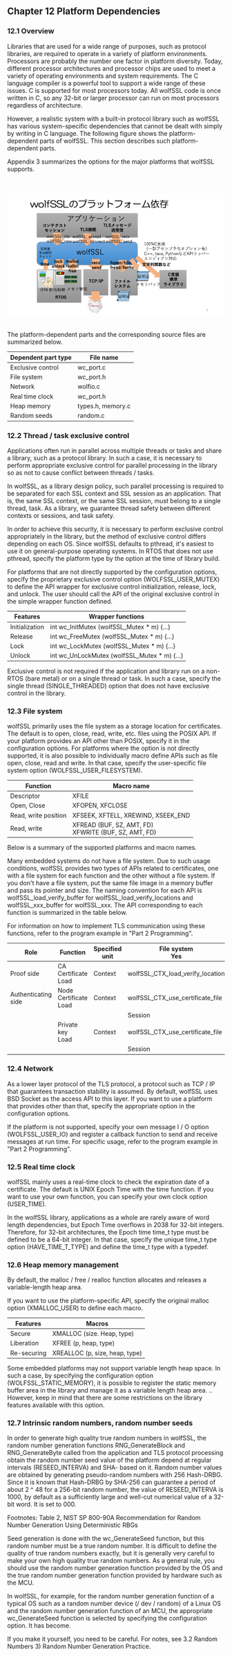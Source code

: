 ## Chapter 12 Platform Dependencies

### 12.1 Overview

Libraries that are used for a wide range of purposes, such as protocol libraries, are required to operate in a variety of platform environments. Processors are probably the number one factor in platform diversity. Today, different processor architectures and processor chips are used to meet a variety of operating environments and system requirements. The C language compiler is a powerful tool to support a wide range of these issues. C is supported for most processors today. All wolfSSL code is once written in C, so any 32-bit or larger processor can run on most processors regardless of architecture.

However, a realistic system with a built-in protocol library such as wolfSSL has various system-specific dependencies that cannot be dealt with simply by writing in C language. The following figure shows the platform-dependent parts of wolfSSL. This section describes such platform-dependent parts.

Appendix 3 summarizes the options for the major platforms that wolfSSL supports.

<br> <br>
![Fig. 9-7](./fig9-7.png)
<br> <br>

The platform-dependent parts and the corresponding source files are summarized below.

| Dependent part type | File name |
| --- | --- |
| Exclusive control | wc_port.c |
| File system | wc_port.h |
| Network | wolfio.c |
| Real time clock | wc_port.h |
| Heap memory | types.h, memory.c |
| Random seeds | random.c |


### 12.2 Thread / task exclusive control

Applications often run in parallel across multiple threads or tasks and share a library, such as a protocol library. In such a case, it is necessary to perform appropriate exclusive control for parallel processing in the library so as not to cause conflict between threads / tasks.

In wolfSSL, as a library design policy, such parallel processing is required to be separated for each SSL context and SSL session as an application. That is, the same SSL context, or the same SSL session, must belong to a single thread, task. As a library, we guarantee thread safety between different contexts or sessions, and task safety.

In order to achieve this security, it is necessary to perform exclusive control appropriately in the library, but the method of exclusive control differs depending on each OS. Since wolfSSL defaults to pthread, it's easiest to use it on general-purpose operating systems. In RTOS that does not use pthread, specify the platform type by the option at the time of library build.

For platforms that are not directly supported by the configuration options, specify the proprietary exclusive control option (WOLFSSL_USER_MUTEX) to define the API wrapper for exclusive control initialization, release, lock, and unlock. The user should call the API of the original exclusive control in the simple wrapper function defined.

| Features | Wrapper functions |
| --- | --- |
Initialization | int wc_InitMutex (wolfSSL_Mutex * m) {...} |
| Release | int wc_FreeMutex (wolfSSL_Mutex * m) {...} |
| Lock | int wc_LockMutex (wolfSSL_Mutex * m) {...} |
Unlock | int wc_UnLockMutex (wolfSSL_Mutex * m) {...} |


Exclusive control is not required if the application and library run on a non-RTOS (bare metal) or on a single thread or task. In such a case, specify the single thread (SINGLE_THREADED) option that does not have exclusive control in the library.


### 12.3 File system

wolfSSL primarily uses the file system as a storage location for certificates. The default is to open, close, read, write, etc. files using the POSIX API. If your platform provides an API other than POSIX, specify it in the configuration options. For platforms where the option is not directly supported, it is also possible to individually macro define APIs such as file open, close, read and write. In that case, specify the user-specific file system option (WOLFSSL_USER_FILESYSTEM).

| Function | Macro name |
| --- | --- |
Descriptor | XFILE |
| Open, Close | XFOPEN, XFCLOSE |
| Read, write position | XFSEEK, XFTELL, XREWIND, XSEEK_END |
| Read, write | XFREAD (BUF, SZ, AMT, FD) <br> XFWRITE (BUF, SZ, AMT, FD) |

Below is a summary of the supported platforms and macro names.



Many embedded systems do not have a file system. Due to such usage conditions, wolfSSL provides two types of APIs related to certificates, one with a file system for each function and the other without a file system. If you don't have a file system, put the same file image in a memory buffer and pass its pointer and size. The naming convention for each API is wolfSSL_load_verify_buffer for wolfSSL_load_verify_locations and wolfSSL_xxx_buffer for wolfSSL_xxx. The API corresponding to each function is summarized in the table below.

For information on how to implement TLS communication using these functions, refer to the program example in "Part 2 Programming".


| Role | Function | Specified unit | File system <br> Yes | <br> No |
| --- | --- | --- | --- | --- |
Proof side | CA <br> Certificate <br> Load | Context | wolfSSL_CTX_load_verify_location | wolfSSL_CTX_load_verify_buffer |
Authenticating side | Node <br> Certificate <br> Load | Context | wolfSSL_CTX_use_certificate_file | wolfSSL_CTX_use_certificate_buffer |
| | | | Session | wolfSSL_use_certificate_file | wolfSSL_use_certificate_buffer |
| | Private key <br> Load | Context | wolfSSL_CTX_use_certificate_file | wolfSSL_CTX_use_certificate_buffer |
| | | | Session | wolfSSL_use_certificate_file | wolfSSL_use_certificate_buffer |

### 12.4 Network

As a lower layer protocol of the TLS protocol, a protocol such as TCP / IP that guarantees transaction stability is assumed. By default, wolfSSL uses BSD Socket as the access API to this layer. If you want to use a platform that provides other than that, specify the appropriate option in the configuration options.

If the platform is not supported, specify your own message I / O option (WOLFSSL_USER_IO) and register a callback function to send and receive messages at run time. For specific usage, refer to the program example in "Part 2 Programming".



### 12.5 Real time clock

wolfSSL mainly uses a real-time clock to check the expiration date of a certificate. The default is UNIX Epoch Time with the time function.
If you want to use your own function, you can specify your own clock option (USER_TIME).

In the wolfSSL library, applications as a whole are rarely aware of word length dependencies, but Epoch Time overflows in 2038 for 32-bit integers. Therefore, for 32-bit architectures, the Epoch time time_t type must be defined to be a 64-bit integer. In that case, specify the unique time_t type option (HAVE_TIME_T_TYPE) and define the time_t type with a typedef.

### 12.6 Heap memory management

By default, the malloc / free / realloc function allocates and releases a variable-length heap area.

If you want to use the platform-specific API, specify the original malloc option (XMALLOC_USER) to define each macro.

| Features | Macros |
| --- | --- |
| Secure | XMALLOC (size. Heap, type) |
Liberation | XFREE (p, heap, type) |
Re-securing | XREALLOC (p, size, heap, type) |

Some embedded platforms may not support variable length heap space. In such a case, by specifying the configuration option (WOLFSSL_STATIC_MEMORY), it is possible to register the static memory buffer area in the library and manage it as a variable length heap area. .. However, keep in mind that there are some restrictions on the library features available with this option.

### 12.7 Intrinsic random numbers, random number seeds

In order to generate high quality true random numbers in wolfSSL, the random number generation functions RNG_GenerateBlock and RNG_GenerateByte called from the application and TLS protocol processing obtain the random number seed value of the platform depend at regular intervals (RESEED_INTERVA) and SHA- based on it. Random number values ​​are obtained by generating pseudo-random numbers with 256 Hash-DRBG. Since it is known that Hash-DRBG by SHA-256 can guarantee a period of about 2 ^ 48 for a 256-bit random number, the value of RESEED_INTERVA is 1000, by default as a sufficiently large and well-cut numerical value of a 32-bit word. It is set to 000.

Footnotes: Table 2, NIST SP 800-90A Recommendation for Random Number Generation Using Deterministic RBGs

Seed generation is done with the wc_GenerateSeed function, but this random number must be a true random number. It is difficult to define the quality of true random numbers exactly, but it is generally very careful to make your own high quality true random numbers. As a general rule, you should use the random number generation function provided by the OS and the true random number generation function provided by hardware such as the MCU.

In wolfSSL, for example, for the random number generation function of a typical OS such as a random number device (/ dev / random) of a Linux OS and the random number generation function of an MCU, the appropriate wc_GenerateSeed function is selected by specifying the configuration option. It has become.

If you make it yourself, you need to be careful. For notes, see 3.2 Random Numbers 3) Random Number Generation Practice.